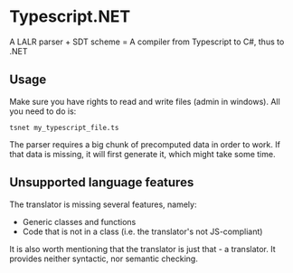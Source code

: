 Typescript.NET
==============

A LALR parser + SDT scheme = A compiler from Typescript to C#, thus to .NET

## Usage

Make sure you have rights to read and write files (admin in windows). All you need to do is:

```
tsnet my_typescript_file.ts
```

The parser requires a big chunk of precomputed data in order to work. If that data is missing, it will first generate it,
which might take some time.

## Unsupported language features
The translator is missing several features, namely:

* Generic classes and functions
* Code that is not in a class (i.e. the translator's not JS-compliant)

It is also worth mentioning that the translator is just that - a translator. It provides neither syntactic, nor semantic checking.